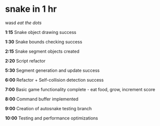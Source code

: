 snake in 1 hr
=============

wasd *eat the dots*

**1:15** Snake object drawing success

**1:30** Snake bounds checking success

**2:15** Snake segment objects created

**2:20** Script refactor

**5:30** Segment generation and update success

**6:00** Refactor + Self-collision detection success

**7:00** Basic game functionality complete - eat food, grow, increment score

**8:00** Command buffer implemented

**9:00** Creation of autosnake testing branch

**10:00** Testing and performance optimizations 
